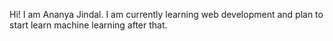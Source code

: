 Hi! I am Ananya Jindal.
I am currently learning web development and plan to start learn machine learning after that.